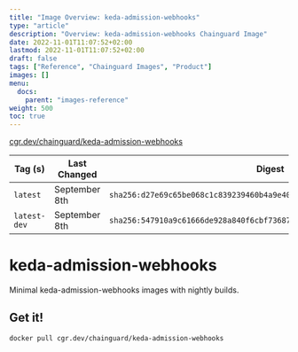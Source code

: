 ```yaml
---
title: "Image Overview: keda-admission-webhooks"
type: "article"
description: "Overview: keda-admission-webhooks Chainguard Image"
date: 2022-11-01T11:07:52+02:00
lastmod: 2022-11-01T11:07:52+02:00
draft: false
tags: ["Reference", "Chainguard Images", "Product"]
images: []
menu:
  docs:
    parent: "images-reference"
weight: 500
toc: true
---
```


[cgr.dev/chainguard/keda-admission-webhooks](https://github.com/chainguard-images/images/tree/main/images/keda-admission-webhooks)

| Tag (s)       | Last Changed  | Digest                                                                    |
|---------------|---------------|---------------------------------------------------------------------------|
|  `latest`     | September 8th | `sha256:d27e69c65be068c1c839239460b4a9e406c5328fd7787888232fbbcf27630a90` |
|  `latest-dev` | September 8th | `sha256:547910a9c61666de928a840f6cbf73687fc5bea0f5a7032ad99189028d484845` |

# keda-admission-webhooks

Minimal keda-admission-webhooks images with nightly builds.

## Get it!

```shell
docker pull cgr.dev/chainguard/keda-admission-webhooks
```
